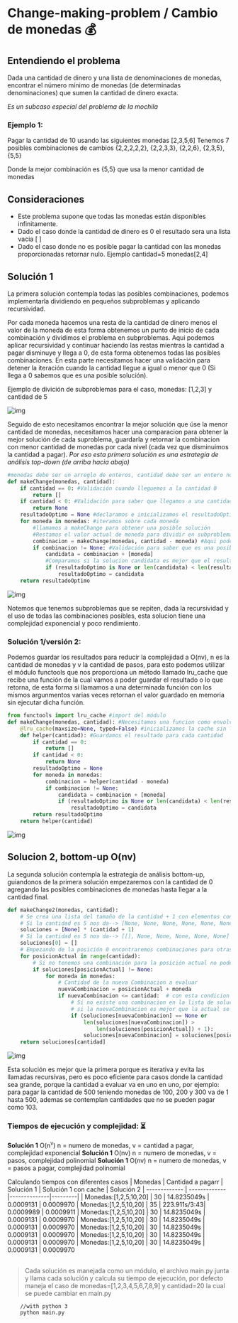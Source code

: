 # Change-making-problem / Cambio de monedas :moneybag:

## Entendiendo el problema

Dada una cantidad de dinero y una lista de denominaciones de monedas, encontrar el número mínimo de monedas (de determinadas denominaciones) que sumen la cantidad de dinero exacta.

_Es un subcaso especial del problema de la mochila_

### Ejemplo 1:

Pagar la cantidad de 10 usando las siguientes monedas [2,3,5,6]
Tenemos 7 posibles combinaciones de cambios {2,2,2,2,2}, {2,2,3,3}, {2,2,6}, {2,3,5}, {5,5}

Donde la mejor combinación es {5,5} que usa la menor cantidad de monedas

## Consideraciones

- Este problema supone que todas las monedas están disponibles infinitamente.
- Dado el caso donde la cantidad de dinero es 0 el resultado sera una lista vacia [ ]
- Dado el caso donde no es posible pagar la cantidad con las monedas proporcionadas retornar nulo. Ejemplo cantidad=5 monedas[2,4]

## Solución 1

La primera solución contempla todas las posibles combinaciones, podemos implementarla dividiendo en pequeños subproblemas y aplicando recursividad.

Por cada moneda hacemos una resta de la cantidad de dinero menos el valor de la moneda de esta forma obtenemos un punto de inicio de cada combinación y dividimos el problema en subproblemas. Aqui podemos aplicar recursividad y continuar haciendo las restas mientras la cantidad a pagar disminuye y llega a 0, de esta forma obtenemos todas las posibles combinaciones. En esta parte necesitamos hacer una validación para detener la iteración cuando la cantidad llegue a igual o menor que 0 (Si llega a 0 sabemos que es una posible solución).

Ejemplo de divición de subproblemas para el caso, monedas: [1,2,3] y cantidad de 5

<!---
![subPrograms](./images/subPrograms.png)
-->

![img](images/subPrograms.png)

Seguido de esto necesitamos encontrar la mejor solución que úse la menor cantidad de monedas, necesitamos hacer una comparacion para obtener la mejor solución de cada suproblema, guardarla y retornar la combinacion con menor cantidad de monedas por cada nivel (cada vez que disminuimos la cantidad a pagar).
_Por eso esta primera solución es una estrategia de análisis top-down (de arriba hacia abajo)_

```py
#monedas debe ser un arreglo de enteros, cantidad debe ser un entero no menor que 0
def makeChange(monedas, cantidad):
    if cantidad == 0: #Validación cuando lleguemos a la cantidad 0
        return []
    if cantidad < 0: #Validación para saber que llegamos a una cantidad negativa que no se puede pagar
        return None
    resultadoOptimo = None #declaramos e inicializamos el resultadoOptimo que retornaremos
    for moneda in monedas: #iteramos sobre cada moneda
        #llamamos a makeChange para obtener una posible solución
        #Restamos el valor actual de moneda para dividir en subproblemas
        combinacion = makeChange(monedas, cantidad - moneda) #Aqui podemos obtener [], None o una posible combinación
        if combinacion != None: #Validación para saber que es una posible combinacion
            candidata = combinacion + [moneda]
            #Comparamos si la solucion candidata es mejor que el resultadoOptimo actual lo remplazamos
            if (resultadoOptimo is None or len(candidata) < len(resultadoOptimo)):
                resultadoOptimo = candidata
    return resultadoOptimo
```

<!---
![ejemplo1](./images/Ejemplo1.jpg)
-->

![img](images/Ejemplo1.jpg)

Notemos que tenemos subproblemas que se repiten, dada la recursividad y el uso de todas las combinaciones posibles, esta solucion tiene una complejidad exponencial y poco rendimiento.

### Solución 1/versión 2:

Podemos guardar los resultados para reducir la complejidad a O(nv), n es la cantidad de monedas y v la cantidad de pasos, para esto podemos utilizar el módulo functools que nos proporciona un método llamado lru_cache que recibe una función de la cual vamos a poder guardar el resultado o lo que retorna, de esta forma si llamamos a una determinada función con los mismos argunmentos varias veces retornan el valor guardado en memoria sin ejecutar dicha función.

```py
from functools import lru_cache #import del módulo
def makeChange(monedas, cantidad): #Necesitamos una funcion como envolvente para manejar las monedas
    @lru_cache(maxsize=None, typed=False) #inicializamos la cache sin límite para la función helper
    def helper(cantidad): #Guardamos el resultado para cada cantidad
        if cantidad == 0:
            return []
        if cantidad < 0:
            return None
        resultadoOptimo = None
        for moneda in monedas:
            combinacion = helper(cantidad - moneda)
            if combinacion != None:
                candidata = combinacion + [moneda]
                if (resultadoOptimo is None or len(candidata) < len(resultadoOptimo)):
                    resultadoOptimo = candidata
        return resultadoOptimo
    return helper(cantidad)
```

<!---
![ejemplo2](./images/Ejemplo2.jpg)
-->

![img](images/Ejemplo2.jpg)

## Solucion 2, bottom-up O(nv)

La segunda solución contempla la estrategia de análisis bottom-up, guiandonos de la primera solución empezaremos con la cantidad de 0 agregando las posibles combinaciones de monedas hasta llegar a la cantidad final.

```py
def makeChange2(monedas, cantidad):
    # Se crea una lista del tamaño de la cantidad + 1 con elementos con valor inicial nulo
    # Si la cantidad es 5 nos da--> [None, None, None, None, None, None] lista con 6 elementos nulos
    soluciones = [None] * (cantidad + 1)
    # Si la cantidad es 5 nos da--> [[], None, None, None, None, None]
    soluciones[0] = []
    # Empezando de la posición 0 encontraremos combinaciones para otras cantidades agregando los valores de las monedas
    for posicionActual in range(cantidad):
        # Si no tenemos una combinación para la posición actual no podemos sacar mas combinaciones a partir de esa
        if soluciones[posicionActual] != None:
            for moneda in monedas:
                # Cantidad de la nueva Combinacion a evaluar
                nuevaCombinacion = posicionActual + moneda
                if nuevaCombinacion <= cantidad:  # con esta condicion verificamos que la combinacion no de una suma por encima de la cantidad
                    # Si no existe una combinacion en la lista de soluciones para la cantidad de nueva combinación, se agrega o
                    # si la nuevaCombinacion es mejor que la actual se remplaza
                    if (soluciones[nuevaCombinacion] == None or
                        len(soluciones[nuevaCombinacion]) >
                            len(soluciones[posicionActual]) + 1):
                        soluciones[nuevaCombinacion] = soluciones[posicionActual] + [moneda]
    return soluciones[cantidad]
```

![img](images/Solucion2Ejemplo2.jpg)

Esta solución es mejor que la primera porque es iterativa y evita las llamadas recursivas, pero es poco eficiente para casos donde la cantidad sea grande, porque la cantidad a evaluar va en uno en uno, por ejemplo:
para pagar la cantidad de 500 teniendo monedas de 100, 200 y 300 va de 1 hasta 500, ademas se contemplan cantidades que no se pueden pagar como 103.

### Tiempos de ejecución y complejidad: :hourglass_flowing_sand:

**Solución 1** O(n<sup>v</sup>) n = numero de monedas, v = cantidad a pagar, complejidad exponencial
**Solución 1** O(nv) n = numero de monedas, v = pasos, complejidad polinomial
**Solución 1** O(nv) n = numero de monedas, v = pasos a pagar, complejidad polinomial

Calculando tiempos con diferentes casos
| Monedas | Cantidad a pagarr | Solución 1 | Solución 1 con cache | Solución 2
| ------------- | ------------- |--------------|---------|
| Monedas:[1,2,5,10,20] | 30 | 14.8235049s | 0.0009131 | 0.0009970
| Monedas:[1,2,5,10,20] | 35 | 223.911s/3:43| 0.0009989 | 0.0009911
| Monedas:[1,2,5,10,20] | 30 | 14.8235049s | 0.0009131 | 0.0009970
| Monedas:[1,2,5,10,20] | 30 | 14.8235049s | 0.0009131 | 0.0009970
| Monedas:[1,2,5,10,20] | 30 | 14.8235049s | 0.0009131 | 0.0009970
| Monedas:[1,2,5,10,20] | 30 | 14.8235049s | 0.0009131 | 0.0009970
| Monedas:[1,2,5,10,20] | 30 | 14.8235049s | 0.0009131 | 0.0009970

##

> Cada solución es manejada como un módulo, el archivo main.py junta y llama cada solución y calcula su tiempo de ejecución, por defecto maneja el caso de monedas=[1,2,3,4,5,6,7,8,9] y cantidad=20 la cual se puede cambiar en main.py

```sh
    //with python 3
    python main.py
```
